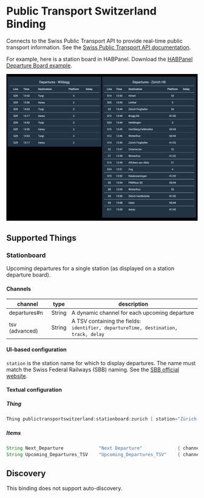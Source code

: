 # Public Transport Switzerland Binding

Connects to the Swiss Public Transport API to provide real-time public transport information. See the [Swiss Public Transport API documentation](https://transport.opendata.ch/).

For example, here is a station board in HABPanel. Download the [HABPanel Departure Board example](https://github.com/StefanieJaeger/HABPanel-departure-board).

![Departure board in HABPanel](doc/departure_board_habpanel.png)

## Supported Things

### Stationboard

Upcoming departures for a single station (as displayed on a station departure board).

#### Channels

| channel        | type   | description                                                                                  |
|----------------|--------|----------------------------------------------------------------------------------------------|
| departures#n   | String | A dynamic channel for each upcoming departure                                                |
| tsv (advanced) | String | A TSV containing the fields:<br />`identifier, departureTime, destination, track, delay`     |

#### UI-based configuration

`station` is the station name for which to display departures.
The name must match the Swiss Federal Railways (SBB) naming.
See the [SBB official website](https://sbb.ch/en).

#### Textual configuration

##### Thing

```java
Thing publictransportswitzerland:stationboard:zurich [ station="Zürich HB" ]
```

##### Items

```java
String Next_Departure             "Next Departure"             { channel="publictransportswitzerland:stationboard:zurich:departures#1" }
String Upcoming_Departures_TSV    "Upcoming_Departures_TSV"    { channel="publictransportswitzerland:stationboard:zurich:tsv" }
```

## Discovery

This binding does not support auto-discovery.
